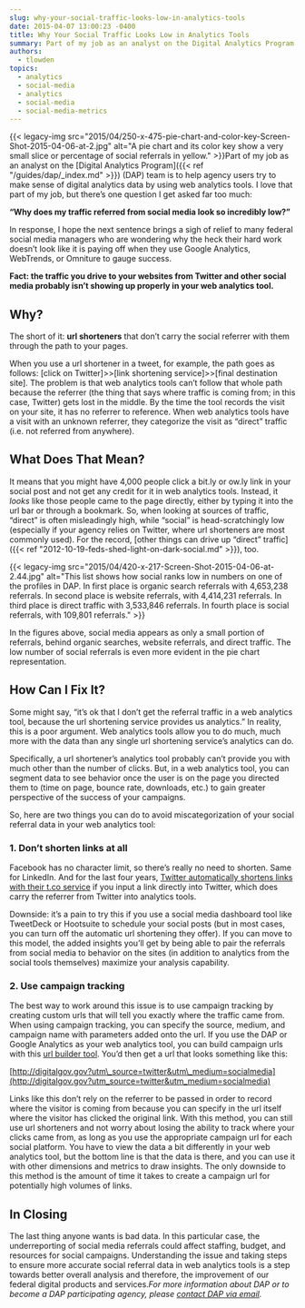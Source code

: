 ```yaml
---
slug: why-your-social-traffic-looks-low-in-analytics-tools
date: 2015-04-07 13:00:23 -0400
title: Why Your Social Traffic Looks Low in Analytics Tools
summary: Part of my job as an analyst on the Digital Analytics Program (DAP) team is to help agency users try to make sense of digital analytics data by using web analytics tools. I
authors:
  - tlowden
topics:
  - analytics
  - social-media
  - analytics
  - social-media
  - social-media-metrics
---
```


{{< legacy-img src="2015/04/250-x-475-pie-chart-and-color-key-Screen-Shot-2015-04-06-at-2.jpg" alt="A pie chart and its color key show a very small slice or percentage of social referrals in yellow." >}}Part of my job as an analyst on the [Digital Analytics Program]({{< ref "/guides/dap/_index.md" >}}) (DAP) team is to help agency users try to make sense of digital analytics data by using web analytics tools. I love that part of my job, but there’s one question I get asked far too much:

**“Why does my traffic referred from social media look so incredibly low?”**

In response, I hope the next sentence brings a sigh of relief to many federal social media managers who are wondering why the heck their hard work doesn’t look like it is paying off when they use Google Analytics, WebTrends, or Omniture to gauge success.

**Fact: the traffic you drive to your websites from Twitter and other social media probably isn’t showing up properly in your web analytics tool.**

## Why?

The short of it: **url shorteners** that don’t carry the social referrer with them through the path to your pages.

When you use a url shortener in a tweet, for example, the path goes as follows: [click on Twitter]>>[link shortening service]>>[final destination site]. The problem is that web analytics tools can’t follow that whole path because the referrer (the thing that says where traffic is coming from; in this case, Twitter) gets lost in the middle. By the time the tool records the visit on your site, it has no referrer to reference. When web analytics tools have a visit with an unknown referrer, they categorize the visit as “direct” traffic (i.e. not referred from anywhere).

## What Does That Mean?

It means that you might have 4,000 people click a bit.ly or ow.ly link in your social post and not get any credit for it in web analytics tools. Instead, it _looks_ like those people came to the page directly, either by typing it into the url bar or through a bookmark. So, when looking at sources of traffic, “direct” is often misleadingly high, while “social” is head-scratchingly low (especially if your agency relies on Twitter, where url shorteners are most commonly used). For the record, [other things can drive up “direct” traffic]({{< ref "2012-10-19-feds-shed-light-on-dark-social.md" >}}), too.

{{< legacy-img src="2015/04/420-x-217-Screen-Shot-2015-04-06-at-2.44.jpg" alt="This list shows how social ranks low in numbers on one of the profiles in DAP. In first place is organic search referrals with 4,653,238 referrals. In second place is website referrals, with 4,414,231 referrals. In third place is direct traffic with 3,533,846 referrals. In fourth place is social referrals, with 109,801 referrals." >}}

In the figures above, social media appears as only a small portion of referrals, behind organic searches, website referrals, and direct traffic. The low number of social referrals is even more evident in the pie chart representation.

## How Can I Fix It?

Some might say, “it’s ok that I don’t get the referral traffic in a web analytics tool, because the url shortening service provides us analytics.” In reality, this is a poor argument. Web analytics tools allow you to do much, much more with the data than any single url shortening service’s analytics can do.

Specifically, a url shortener’s analytics tool probably can’t provide you with much other than the number of clicks. But, in a web analytics tool, you can segment data to see behavior once the user is on the page you directed them to (time on page, bounce rate, downloads, etc.) to gain greater perspective of the success of your campaigns.

So, here are two things you can do to avoid miscategorization of your social referral data in your web analytics tool:

### 1. Don’t shorten links at all

Facebook has no character limit, so there’s really no need to shorten. Same for LinkedIn. And for the last four years, [Twitter automatically shortens links with their t.co service](https://support.twitter.com/articles/109623-about-twitter-s-link-service-http-t-co) if you input a link directly into Twitter, which does carry the referrer from Twitter into analytics tools.

Downside: it’s a pain to try this if you use a social media dashboard tool like TweetDeck or Hootsuite to schedule your social posts (but in most cases, you can turn off the automatic url shortening they offer). If you can move to this model, the added insights you’ll get by being able to pair the referrals from social media to behavior on the sites (in addition to analytics from the social tools themselves) maximize your analysis capability.

### 2. Use campaign tracking

The best way to work around this issue is to use campaign tracking by creating custom urls that will tell you exactly where the traffic came from. When using campaign tracking, you can specify the source, medium, and campaign name with parameters added onto the url. If you use the DAP or Google Analytics as your web analytics tool, you can build campaign urls with this [url builder tool](https://support.google.com/analytics/answer/1033867?hl=en). You’d then get a url that looks something like this:

[http://digitalgov.gov?utm\_source=twitter&utm\_medium=socialmedia](http://digitalgov.gov?utm_source=twitter&utm_medium=socialmedia)

Links like this don’t rely on the referrer to be passed in order to record where the visitor is coming from because you can specify in the url itself where the visitor has clicked the original link. With this method, you can still use url shorteners and not worry about losing the ability to track where your clicks came from, as long as you use the appropriate campaign url for each social platform. You have to view the data a bit differently in your web analytics tool, but the bottom line is that the data is there, and you can use it with other dimensions and metrics to draw insights. The only downside to this method is the amount of time it takes to create a campaign url for potentially high volumes of links.

## In Closing

The last thing anyone wants is bad data. In this particular case, the underreporting of social media referrals could affect staffing, budget, and resources for social campaigns. Understanding the issue and taking steps to ensure more accurate social referral data in web analytics tools is a step towards better overall analysis and therefore, the improvement of our federal digital products and services._For more information about DAP or to become a DAP participating agency, please [contact DAP via email](mailto:dap@gsa.gov)._
